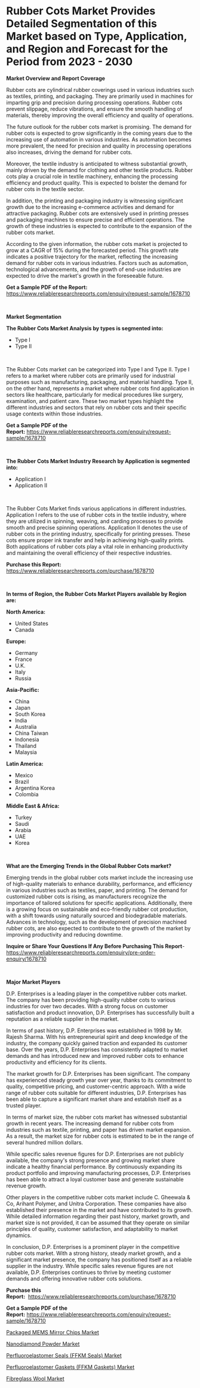 <p><h1>Rubber Cots Market Provides Detailed Segmentation of this Market based on Type, Application, and Region and Forecast for the Period from 2023 - 2030</h1></p><p><strong>Market Overview and Report Coverage</strong></p>
<p><p>Rubber cots are cylindrical rubber coverings used in various industries such as textiles, printing, and packaging. They are primarily used in machines for imparting grip and precision during processing operations. Rubber cots prevent slippage, reduce vibrations, and ensure the smooth handling of materials, thereby improving the overall efficiency and quality of operations.</p><p>The future outlook for the rubber cots market is promising. The demand for rubber cots is expected to grow significantly in the coming years due to the increasing use of automation in various industries. As automation becomes more prevalent, the need for precision and quality in processing operations also increases, driving the demand for rubber cots.</p><p>Moreover, the textile industry is anticipated to witness substantial growth, mainly driven by the demand for clothing and other textile products. Rubber cots play a crucial role in textile machinery, enhancing the processing efficiency and product quality. This is expected to bolster the demand for rubber cots in the textile sector.</p><p>In addition, the printing and packaging industry is witnessing significant growth due to the increasing e-commerce activities and demand for attractive packaging. Rubber cots are extensively used in printing presses and packaging machines to ensure precise and efficient operations. The growth of these industries is expected to contribute to the expansion of the rubber cots market.</p><p>According to the given information, the rubber cots market is projected to grow at a CAGR of 15% during the forecasted period. This growth rate indicates a positive trajectory for the market, reflecting the increasing demand for rubber cots in various industries. Factors such as automation, technological advancements, and the growth of end-use industries are expected to drive the market's growth in the foreseeable future.</p></p>
<p><strong>Get a Sample PDF of the Report:</strong> <a href="https://www.reliableresearchreports.com/enquiry/request-sample/1678710">https://www.reliableresearchreports.com/enquiry/request-sample/1678710</a></p>
<p>&nbsp;</p>
<p><strong>Market Segmentation</strong></p>
<p><strong>The Rubber Cots Market Analysis by types is segmented into:</strong></p>
<p><ul><li>Type I</li><li>Type II</li></ul></p>
<p>&nbsp;</p>
<p><p>The Rubber Cots market can be categorized into Type I and Type II. Type I refers to a market where rubber cots are primarily used for industrial purposes such as manufacturing, packaging, and material handling. Type II, on the other hand, represents a market where rubber cots find application in sectors like healthcare, particularly for medical procedures like surgery, examination, and patient care. These two market types highlight the different industries and sectors that rely on rubber cots and their specific usage contexts within those industries.</p></p>
<p><strong>Get a Sample PDF of the Report:</strong>&nbsp;<a href="https://www.reliableresearchreports.com/enquiry/request-sample/1678710">https://www.reliableresearchreports.com/enquiry/request-sample/1678710</a></p>
<p>&nbsp;</p>
<p><strong>The Rubber Cots Market Industry Research by Application is segmented into:</strong></p>
<p><ul><li>Application I</li><li>Application II</li></ul></p>
<p>&nbsp;</p>
<p><p>The Rubber Cots Market finds various applications in different industries. Application I refers to the use of rubber cots in the textile industry, where they are utilized in spinning, weaving, and carding processes to provide smooth and precise spinning operations. Application II denotes the use of rubber cots in the printing industry, specifically for printing presses. These cots ensure proper ink transfer and help in achieving high-quality prints. Both applications of rubber cots play a vital role in enhancing productivity and maintaining the overall efficiency of their respective industries.</p></p>
<p><strong>Purchase this Report:</strong>&nbsp; <a href="https://www.reliableresearchreports.com/purchase/1678710">https://www.reliableresearchreports.com/purchase/1678710</a></p>
<p>&nbsp;</p>
<p><strong>In terms of Region, the Rubber Cots Market Players available by Region are:</strong></p>
<p>
    <p> <strong> North America: </strong>
        <ul>
            <li>United States</li>
            <li>Canada</li>
        </ul>
        </p> 
    <p> <strong> Europe: </strong>
        <ul>
            <li>Germany</li>
            <li>France</li>
            <li>U.K.</li>
            <li>Italy</li>
            <li>Russia</li>
        </ul>
        </p> 
    <p> <strong> Asia-Pacific: </strong>
        <ul>
            <li>China</li>
            <li>Japan</li>
            <li>South Korea</li>
            <li>India</li>
            <li>Australia</li>
            <li>China Taiwan</li>
            <li>Indonesia</li>
            <li>Thailand</li>
            <li>Malaysia</li>
        </ul>
        </p> 
    <p> <strong> Latin America: </strong>
        <ul>
            <li>Mexico</li>
            <li>Brazil</li>
            <li>Argentina Korea</li>
            <li>Colombia</li>
        </ul>
        </p> 
    <p> <strong> Middle East & Africa: </strong>
        <ul>
            <li>Turkey</li>
            <li>Saudi</li>
            <li>Arabia</li>
            <li>UAE</li>
            <li>Korea</li>
        </ul>
    </p>
    </p>
<p>&nbsp;</p>
<p><strong>What are the Emerging Trends in the Global Rubber Cots market?</strong></p>
<p><p>Emerging trends in the global rubber cots market include the increasing use of high-quality materials to enhance durability, performance, and efficiency in various industries such as textiles, paper, and printing. The demand for customized rubber cots is rising, as manufacturers recognize the importance of tailored solutions for specific applications. Additionally, there is a growing focus on sustainable and eco-friendly rubber cot production, with a shift towards using naturally sourced and biodegradable materials. Advances in technology, such as the development of precision machined rubber cots, are also expected to contribute to the growth of the market by improving productivity and reducing downtime.</p></p>
<p><strong>Inquire or Share Your Questions If Any Before Purchasing This Report</strong>- <a href="https://www.reliableresearchreports.com/enquiry/pre-order-enquiry/1678710">https://www.reliableresearchreports.com/enquiry/pre-order-enquiry/1678710</a></p>
<p>&nbsp;</p>
<p><strong>Major Market Players</strong></p>
<p><p>D.P. Enterprises is a leading player in the competitive rubber cots market. The company has been providing high-quality rubber cots to various industries for over two decades. With a strong focus on customer satisfaction and product innovation, D.P. Enterprises has successfully built a reputation as a reliable supplier in the market.</p><p>In terms of past history, D.P. Enterprises was established in 1998 by Mr. Rajesh Sharma. With his entrepreneurial spirit and deep knowledge of the industry, the company quickly gained traction and expanded its customer base. Over the years, D.P. Enterprises has consistently adapted to market demands and has introduced new and improved rubber cots to enhance productivity and efficiency for its clients.</p><p>The market growth for D.P. Enterprises has been significant. The company has experienced steady growth year over year, thanks to its commitment to quality, competitive pricing, and customer-centric approach. With a wide range of rubber cots suitable for different industries, D.P. Enterprises has been able to capture a significant market share and establish itself as a trusted player.</p><p>In terms of market size, the rubber cots market has witnessed substantial growth in recent years. The increasing demand for rubber cots from industries such as textile, printing, and paper has driven market expansion. As a result, the market size for rubber cots is estimated to be in the range of several hundred million dollars.</p><p>While specific sales revenue figures for D.P. Enterprises are not publicly available, the company's strong presence and growing market share indicate a healthy financial performance. By continuously expanding its product portfolio and improving manufacturing processes, D.P. Enterprises has been able to attract a loyal customer base and generate sustainable revenue growth.</p><p>Other players in the competitive rubber cots market include C. Gheewala & Co, Arihant Polymer, and Unitra Corporation. These companies have also established their presence in the market and have contributed to its growth. While detailed information regarding their past history, market growth, and market size is not provided, it can be assumed that they operate on similar principles of quality, customer satisfaction, and adaptability to market dynamics.</p><p>In conclusion, D.P. Enterprises is a prominent player in the competitive rubber cots market. With a strong history, steady market growth, and a significant market presence, the company has positioned itself as a reliable supplier in the industry. While specific sales revenue figures are not available, D.P. Enterprises continues to thrive by meeting customer demands and offering innovative rubber cots solutions.</p></p>
<p><strong>Purchase this Report:</strong>&nbsp;&nbsp;<a href="https://www.reliableresearchreports.com/purchase/1678710">https://www.reliableresearchreports.com/purchase/1678710</a></p>
<p></p>
<p><strong>Get a Sample PDF of the Report:</strong>&nbsp;<a href="https://www.reliableresearchreports.com/enquiry/request-sample/1678710">https://www.reliableresearchreports.com/enquiry/request-sample/1678710</a></p>
<p><p><a href="https://www.linkedin.com/pulse/packaged-mems-mirror-chips-market-size-2023-2030-global/">Packaged MEMS Mirror Chips Market</a></p><p><a href="https://medium.com/@morgancrist1926/nanodiamond-powder-market-size-growth-forecast-2023-2030-a9acf62b8e22">Nanodiamond Powder Market</a></p><p><a href="https://www.linkedin.com/pulse/perfluoroelastomer-seals-ffkm-market-share-amp-new-trends/">Perfluoroelastomer Seals (FFKM Seals) Market</a></p><p><a href="https://www.linkedin.com/pulse/perfluoroelastomer-gaskets-ffkm-market-share-amp-new-trends/">Perfluoroelastomer Gaskets (FFKM Gaskets) Market</a></p><p><a href="https://medium.com/@kaelapaucek/fibreglass-wool-market-size-growth-forecast-2023-2030-b0511669a06e">Fibreglass Wool Market</a></p></p>